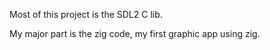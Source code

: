 Most of this project is the SDL2 C lib.

My major part is the zig code, my first graphic app using zig.
